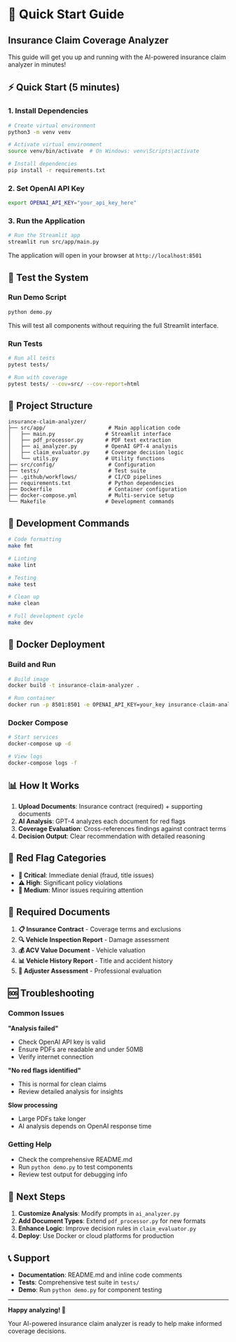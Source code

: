 # 🚀 Quick Start Guide

## Insurance Claim Coverage Analyzer

This guide will get you up and running with the AI-powered insurance claim analyzer in minutes!

## ⚡ Quick Start (5 minutes)

### 1. Install Dependencies
```bash
# Create virtual environment
python3 -m venv venv

# Activate virtual environment
source venv/bin/activate  # On Windows: venv\Scripts\activate

# Install dependencies
pip install -r requirements.txt
```

### 2. Set OpenAI API Key
```bash
export OPENAI_API_KEY="your_api_key_here"
```

### 3. Run the Application
```bash
# Run the Streamlit app
streamlit run src/app/main.py
```

The application will open in your browser at `http://localhost:8501`

## 🧪 Test the System

### Run Demo Script
```bash
python demo.py
```

This will test all components without requiring the full Streamlit interface.

### Run Tests
```bash
# Run all tests
pytest tests/

# Run with coverage
pytest tests/ --cov=src/ --cov-report=html
```

## 📁 Project Structure

```
insurance-claim-analyzer/
├── src/app/                    # Main application code
│   ├── main.py                # Streamlit interface
│   ├── pdf_processor.py       # PDF text extraction
│   ├── ai_analyzer.py         # OpenAI GPT-4 analysis
│   ├── claim_evaluator.py     # Coverage decision logic
│   └── utils.py               # Utility functions
├── src/config/                 # Configuration
├── tests/                      # Test suite
├── .github/workflows/          # CI/CD pipelines
├── requirements.txt            # Python dependencies
├── Dockerfile                  # Container configuration
├── docker-compose.yml          # Multi-service setup
└── Makefile                   # Development commands
```

## 🔧 Development Commands

```bash
# Code formatting
make fmt

# Linting
make lint

# Testing
make test

# Clean up
make clean

# Full development cycle
make dev
```

## 🐳 Docker Deployment

### Build and Run
```bash
# Build image
docker build -t insurance-claim-analyzer .

# Run container
docker run -p 8501:8501 -e OPENAI_API_KEY=your_key insurance-claim-analyzer
```

### Docker Compose
```bash
# Start services
docker-compose up -d

# View logs
docker-compose logs -f
```

## 📊 How It Works

1. **Upload Documents**: Insurance contract (required) + supporting documents
2. **AI Analysis**: GPT-4 analyzes each document for red flags
3. **Coverage Evaluation**: Cross-references findings against contract terms
4. **Decision Output**: Clear recommendation with detailed reasoning

## 🚨 Red Flag Categories

- **🚨 Critical**: Immediate denial (fraud, title issues)
- **⚠️ High**: Significant policy violations
- **🔶 Medium**: Minor issues requiring attention

## 🔑 Required Documents

1. **📋 Insurance Contract** - Coverage terms and exclusions
2. **🔍 Vehicle Inspection Report** - Damage assessment
3. **💰 ACV Value Document** - Vehicle valuation
4. **📊 Vehicle History Report** - Title and accident history
5. **📝 Adjuster Assessment** - Professional evaluation

## 🆘 Troubleshooting

### Common Issues

**"Analysis failed"**
- Check OpenAI API key is valid
- Ensure PDFs are readable and under 50MB
- Verify internet connection

**"No red flags identified"**
- This is normal for clean claims
- Review detailed analysis for insights

**Slow processing**
- Large PDFs take longer
- AI analysis depends on OpenAI response time

### Getting Help

- Check the comprehensive README.md
- Run `python demo.py` to test components
- Review test output for debugging info

## 🚀 Next Steps

1. **Customize Analysis**: Modify prompts in `ai_analyzer.py`
2. **Add Document Types**: Extend `pdf_processor.py` for new formats
3. **Enhance Logic**: Improve decision rules in `claim_evaluator.py`
4. **Deploy**: Use Docker or cloud platforms for production

## 📞 Support

- **Documentation**: README.md and inline code comments
- **Tests**: Comprehensive test suite in `tests/`
- **Demo**: Run `python demo.py` for component testing

---

**Happy analyzing! 🎉**

Your AI-powered insurance claim analyzer is ready to help make informed coverage decisions.
